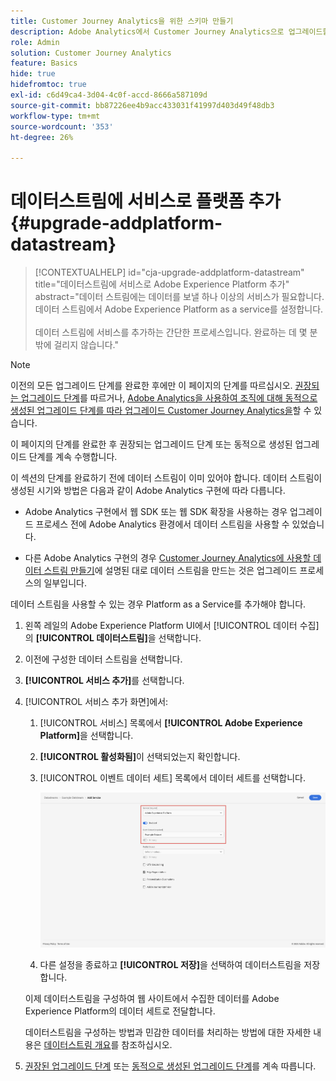 ```yaml
---
title: Customer Journey Analytics을 위한 스키마 만들기
description: Adobe Analytics에서 Customer Journey Analytics으로 업그레이드할 때 권장되는 경로에 대해 알아봅니다.
role: Admin
solution: Customer Journey Analytics
feature: Basics
hide: true
hidefromtoc: true
exl-id: c6d49ca4-3d04-4c0f-accd-8666a587109d
source-git-commit: bb87226ee4b9acc433031f41997d403d49f48db3
workflow-type: tm+mt
source-wordcount: '353'
ht-degree: 26%

---
```


# 데이터스트림에 서비스로 플랫폼 추가 {#upgrade-addplatform-datastream}

<!-- markdownlint-disable MD034 -->

>[!CONTEXTUALHELP]
>id="cja-upgrade-addplatform-datastream"
>title="데이터스트림에 서비스로 Adobe Experience Platform 추가"
>abstract="데이터 스트림에는 데이터를 보낼 하나 이상의 서비스가 필요합니다. 데이터 스트림에서 Adobe Experience Platform as a service를 설정합니다.<br><br>데이터 스트림에 서비스를 추가하는 간단한 프로세스입니다. 완료하는 데 몇 분밖에 걸리지 않습니다."

<!-- markdownlint-enable MD034 -->

>[!NOTE]
> 
>이전의 모든 업그레이드 단계를 완료한 후에만 이 페이지의 단계를 따르십시오. [권장되는 업그레이드 단계](/help/getting-started/cja-upgrade/cja-upgrade-recommendations.md#recommended-upgrade-steps-for-most-organizations)를 따르거나, [Adobe Analytics을 사용하여 조직에 대해 동적으로 생성된 업그레이드 단계를 따라 업그레이드 Customer Journey Analytics을](https://gigazelle.github.io/cja-ttv/)할 수 있습니다.
>
>이 페이지의 단계를 완료한 후 권장되는 업그레이드 단계 또는 동적으로 생성된 업그레이드 단계를 계속 수행합니다.

<!-- Should we single source this instead of duplicate it? The following steps were copied from: /help/data-ingestion/aepwebsdk.md-->

이 섹션의 단계를 완료하기 전에 데이터 스트림이 이미 있어야 합니다. 데이터 스트림이 생성된 시기와 방법은 다음과 같이 Adobe Analytics 구현에 따라 다릅니다.

* Adobe Analytics 구현에서 웹 SDK 또는 웹 SDK 확장을 사용하는 경우 업그레이드 프로세스 전에 Adobe Analytics 환경에서 데이터 스트림을 사용할 수 있었습니다.

* 다른 Adobe Analytics 구현의 경우 [Customer Journey Analytics에 사용할 데이터 스트림 만들기](/help/getting-started/cja-upgrade/cja-upgrade-datastream.md)에 설명된 대로 데이터 스트림을 만드는 것은 업그레이드 프로세스의 일부입니다.

데이터 스트림을 사용할 수 있는 경우 Platform as a Service를 추가해야 합니다.

1. 왼쪽 레일의 Adobe Experience Platform UI에서 [!UICONTROL 데이터 수집]의 **[!UICONTROL 데이터스트림]**&#x200B;을 선택합니다.

1. 이전에 구성한 데이터 스트림을 선택합니다. <!--true?-->

1. **[!UICONTROL 서비스 추가]**&#x200B;를 선택합니다.

1. [!UICONTROL 서비스 추가 화면]에서:

   1. [!UICONTROL 서비스] 목록에서 **[!UICONTROL Adobe Experience Platform]**&#x200B;을 선택합니다.

   1. **[!UICONTROL 활성화됨]**&#x200B;이 선택되었는지 확인합니다.

   1. [!UICONTROL 이벤트 데이터 세트] 목록에서 데이터 세트를 선택합니다.

      ![데이터스트림 AEP 서비스](./assets/datastream-aep-service.png)

   1. 다른 설정을 종료하고 **[!UICONTROL 저장]**&#x200B;을 선택하여 데이터스트림을 저장합니다.

   이제 데이터스트림을 구성하여 웹 사이트에서 수집한 데이터를 Adobe Experience Platform의 데이터 세트로 전달합니다.

   데이터스트림을 구성하는 방법과 민감한 데이터를 처리하는 방법에 대한 자세한 내용은 [데이터스트림 개요](https://experienceleague.adobe.com/docs/experience-platform/datastreams/overview.html)를 참조하십시오.

1. [권장된 업그레이드 단계](/help/getting-started/cja-upgrade/cja-upgrade-recommendations.md#recommended-upgrade-steps-for-most-organizations) 또는 [동적으로 생성된 업그레이드 단계](https://gigazelle.github.io/cja-ttv/)를 계속 따릅니다.
